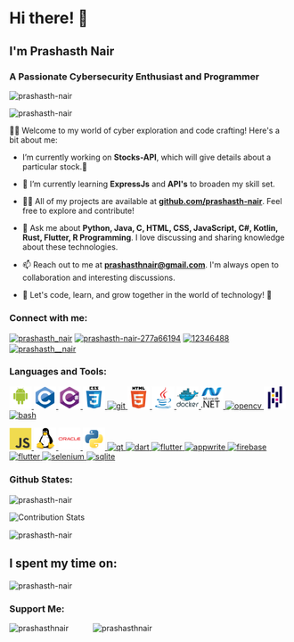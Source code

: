 # Hi there! 👋
## I'm Prashasth Nair

### A Passionate Cybersecurity Enthusiast and Programmer

<p align="left"> <img src="https://komarev.com/ghpvc/?username=prashasth-nair&label=Profile%20views&color=0e75b6&style=flat&theme=dracula" alt="prashasth-nair" /> </p>

<p align="left"> <img src="https://github-profile-trophy.vercel.app/?username=prashasth-nair&theme=dracula&row=2&column=3" alt="prashasth-nair" /> </p>

👨‍💻 Welcome to my world of cyber exploration and code crafting! Here's a bit about me: 

- I’m currently working on **Stocks-API**, which will give details about a particular stock.🔭 

- 🌱 I’m currently learning **ExpressJs** and **API's** to broaden my skill set.

- 👨‍💻 All of my projects are available at [**github.com/prashasth-nair**](https://github.com/prashasth-nair). Feel free to explore and contribute!

- 💬 Ask me about **Python, Java, C, HTML, CSS, JavaScript, C#, Kotlin, Rust, Flutter, R Programming**. I love discussing and sharing knowledge about these technologies.

- 📫 Reach out to me at **prashasthnair@gmail.com**. I'm always open to collaboration and interesting discussions.

- 🚀 Let's code, learn, and grow together in the world of technology! 🌟


<h3 align="left">Connect with me:</h3>
<p align="left">
<a href="https://twitter.com/prashasth_nair" target="blank"><img align="center" src="https://raw.githubusercontent.com/rahuldkjain/github-profile-readme-generator/master/src/images/icons/Social/twitter.svg" alt="prashasth_nair" height="30" width="40" /></a>
<a href="https://linkedin.com/in/prashasth-nair-277a66194" target="blank"><img align="center" src="https://raw.githubusercontent.com/rahuldkjain/github-profile-readme-generator/master/src/images/icons/Social/linked-in-alt.svg" alt="prashasth-nair-277a66194" height="30" width="40" /></a>
<a href="https://stackoverflow.com/users/12346488" target="blank"><img align="center" src="https://raw.githubusercontent.com/rahuldkjain/github-profile-readme-generator/master/src/images/icons/Social/stack-overflow.svg" alt="12346488" height="30" width="40" /></a>
<a href="https://instagram.com/prashasth__nair" target="blank"><img align="center" src="https://raw.githubusercontent.com/rahuldkjain/github-profile-readme-generator/master/src/images/icons/Social/instagram.svg" alt="prashasth__nair" height="30" width="40" /></a>
</p>

<h3 align="left">Languages and Tools:</h3>
<p align="left">
  <a href="https://developer.android.com" target="_blank" rel="noreferrer">
    <img src="https://raw.githubusercontent.com/devicons/devicon/master/icons/android/android-original-wordmark.svg" alt="android" width="40" height="40"/>
  </a>
  <a href="https://www.cprogramming.com/" target="_blank" rel="noreferrer">
    <img src="https://raw.githubusercontent.com/devicons/devicon/master/icons/c/c-original.svg" alt="c" width="40" height="40"/>
  </a>
  <a href="https://www.w3schools.com/cs/" target="_blank" rel="noreferrer">
    <img src="https://raw.githubusercontent.com/devicons/devicon/master/icons/csharp/csharp-original.svg" alt="csharp" width="40" height="40"/>
  </a>
  <a href="https://www.w3schools.com/css/" target="_blank" rel="noreferrer">
    <img src="https://raw.githubusercontent.com/devicons/devicon/master/icons/css3/css3-original-wordmark.svg" alt="css3" width="40" height="40"/>
  </a>
  <a href="https://git-scm.com/" target="_blank" rel="noreferrer">
    <img src="https://www.vectorlogo.zone/logos/git-scm/git-scm-icon.svg" alt="git" width="40" height="40"/>
  </a>
  <a href="https://www.w3.org/html/" target="_blank" rel="noreferrer">
    <img src="https://raw.githubusercontent.com/devicons/devicon/master/icons/html5/html5-original-wordmark.svg" alt="html5" width="40" height="40"/>
  </a>
  <a href="https://www.java.com" target="_blank" rel="noreferrer">
    <img src="https://raw.githubusercontent.com/devicons/devicon/master/icons/java/java-original.svg" alt="java" width="40" height="40"/>
  </a>
  <a href="https://www.docker.com/" target="_blank" rel="noreferrer">
    <img src="https://raw.githubusercontent.com/devicons/devicon/master/icons/docker/docker-original-wordmark.svg" alt="docker" width="40" height="40"/> 
  </a> 
  <a href="https://dotnet.microsoft.com/" target="_blank" rel="noreferrer"> 
    <img src="https://raw.githubusercontent.com/devicons/devicon/master/icons/dot-net/dot-net-original-wordmark.svg" alt="dotnet" width="40" height="40"/> 
  </a>
  <a href="https://opencv.org/" target="_blank" rel="noreferrer">
    <img src="https://www.vectorlogo.zone/logos/opencv/opencv-icon.svg" alt="opencv" width="40" height="40"/>
  </a>
  <a href="https://pandas.pydata.org/" target="_blank" rel="noreferrer">
    <img src="https://raw.githubusercontent.com/devicons/devicon/2ae2a900d2f041da66e950e4d48052658d850630/icons/pandas/pandas-original.svg" alt="pandas" width="40" height="40"/> 
  </a>
  <a href="https://www.gnu.org/software/bash/" target="_blank" rel="noreferrer">
    <img src="https://www.vectorlogo.zone/logos/gnu_bash/gnu_bash-icon.svg" alt="bash" width="40" height="40"/>
  </a> 
</p>
<p align="left">
  
  <a href="https://developer.mozilla.org/en-US/docs/Web/JavaScript" target="_blank" rel="noreferrer">
    <img src="https://raw.githubusercontent.com/devicons/devicon/master/icons/javascript/javascript-original.svg" alt="javascript" width="40" height="40"/>
  </a>
  <a href="https://www.linux.org/" target="_blank" rel="noreferrer">
    <img src="https://raw.githubusercontent.com/devicons/devicon/master/icons/linux/linux-original.svg" alt="linux" width="40" height="40"/>
  </a>
  <a href="https://www.oracle.com/" target="_blank" rel="noreferrer">
    <img src="https://raw.githubusercontent.com/devicons/devicon/master/icons/oracle/oracle-original.svg" alt="oracle" width="40" height="40"/>
  </a>
  <a href="https://www.python.org" target="_blank" rel="noreferrer">
    <img src="https://raw.githubusercontent.com/devicons/devicon/master/icons/python/python-original.svg" alt="python" width="40" height="40"/>
  </a>
  <a href="https://www.qt.io/" target="_blank" rel="noreferrer">
    <img src="https://upload.wikimedia.org/wikipedia/commons/0/0b/Qt_logo_2016.svg" alt="qt" width="40" height="40"/>
  </a>
  <a href="https://dart.dev" target="_blank" rel="noreferrer">
    <img src="https://www.vectorlogo.zone/logos/dartlang/dartlang-icon.svg" alt="dart" width="40" height="40"/> 
  </a> 
  <a href="https://flutter.dev" target="_blank" rel="noreferrer"> 
    <img src="https://www.vectorlogo.zone/logos/flutterio/flutterio-icon.svg" alt="flutter" width="40" height="40"/>
  </a> 
   <a href="https://appwrite.io" target="_blank" rel="noreferrer"> 
     <img src="https://www.vectorlogo.zone/logos/appwriteio/appwriteio-icon.svg" alt="appwrite" width="40" height="40"/> 
   </a>
   <a href="https://firebase.google.com/" target="_blank" rel="noreferrer"> 
     <img src="https://www.vectorlogo.zone/logos/firebase/firebase-icon.svg" alt="firebase" width="40" height="40"/> 
   </a> 
   <a href="https://flutter.dev" target="_blank" rel="noreferrer"> 
     <img src="https://www.vectorlogo.zone/logos/flutterio/flutterio-icon.svg" alt="flutter" width="40" height="40"/> 
   </a> 
   <a href="https://www.selenium.dev" target="_blank" rel="noreferrer">
     <img src="https://raw.githubusercontent.com/detain/svg-logos/780f25886640cef088af994181646db2f6b1a3f8/svg/selenium-logo.svg" alt="selenium" width="40" height="40"/> 
   </a> 
   <a href="https://www.sqlite.org/" target="_blank" rel="noreferrer"> 
     <img src="https://www.vectorlogo.zone/logos/sqlite/sqlite-icon.svg" alt="sqlite" width="40" height="40"/> 
   </a>
</p>

<h3 align="left">Github States:</h3>

<p><img align="center" width="400" src="https://github-readme-stats.vercel.app/api/top-langs?username=prashasth-nair&show_icons=true&locale=en&layout=donut&theme=dracula&langs_count=5&bg_color=0d1117&border_radius=10" alt="prashasth-nair" />

![Contribution Stats](https://gh-stats.zekker-dev.tk/?username=prashasth-nair&theme=dark)

<img align="center" src="https://github-readme-streak-stats.herokuapp.com/?user=prashasth-nair&theme=dracula&background=0d1117&border_radius=10&size_weight=0.2" alt="prashasth-nair" /></p>

## I spent my time on:

<img align="center" src="https://github-readme-stats.vercel.app/api/wakatime?username=prashasth&theme=dracula&background=0d1117&border_radius=10&langs_count=7" alt="prashasth-nair" />

<h3 align="left">Support Me:</h3>
<p><a href="https://ko-fi.com/prashasthnair"> <img align="left" src="https://cdn.ko-fi.com/cdn/kofi3.png?v=3" height="35" width="150" alt="prashasthnair" /></a></p>

<p><a href="https://github.com/sponsors/prashasth-nair"> <img align="left" src="https://img.shields.io/static/v1?label=Sponsor&message=%E2%9D%A4&logo=GitHub&color=%23fe8e86" height="35" width="150" alt="prashasthnair" /></a></p><br><br>
